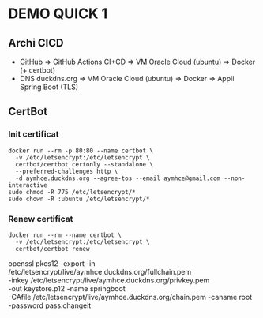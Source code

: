 # DEMO QUICK 1

## Archi CICD

 * GitHub => GitHub Actions CI+CD => VM Oracle Cloud (ubuntu) => Docker (+ certbot)
 * DNS duckdns.org => VM Oracle Cloud (ubuntu) => Docker => Appli Spring Boot (TLS)

## CertBot

### Init certificat

```
docker run --rm -p 80:80 --name certbot \
  -v /etc/letsencrypt:/etc/letsencrypt \
  certbot/certbot certonly --standalone \
  --preferred-challenges http \
  -d aymhce.duckdns.org --agree-tos --email aymhce@gmail.com --non-interactive
sudo chmod -R 775 /etc/letsencrypt/*
sudo chown -R :ubuntu /etc/letsencrypt/*
```

### Renew certificat

```
docker run --rm --name certbot \
  -v /etc/letsencrypt:/etc/letsencrypt \
  certbot/certbot renew
```



openssl pkcs12 -export -in /etc/letsencrypt/live/aymhce.duckdns.org/fullchain.pem \
  -inkey /etc/letsencrypt/live/aymhce.duckdns.org/privkey.pem \
  -out keystore.p12 -name springboot \
  -CAfile /etc/letsencrypt/live/aymhce.duckdns.org/chain.pem -caname root \
  -password pass:changeit
